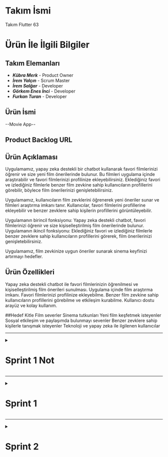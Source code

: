 # **Takım İsmi**

Takım Flutter 63

# Ürün İle İlgili Bilgiler

## Takım Elemanları
- ***Kübra Merk*** - Product Owner 
- ***İrem Yalçın*** - Scrum Master
- ***İrem Salğar*** - Developer
- ***Görkem Enes İnci*** - Developer
- ***Furkan Turan*** - Developer

## Ürün İsmi

--Movie App--

## Product Backlog URL



## Ürün Açıklaması

Uygulamamız, yapay zeka destekli bir chatbot kullanarak favori filmlerinizi öğrenir ve size yeni film önerilerinde bulunur. Bu filmleri uygulama içinde araştırabilir ve favori filmlerinizi profilinize ekleyebilirsiniz. Eklediğiniz favori ve izlediğiniz filmlerle benzer film zevkine sahip kullanıcıların profillerini görebilir, böylece film önerilerinizi genişletebilirsiniz.

Uygulamamız, kullanıcıların film zevklerini öğrenerek yeni öneriler sunar ve filmleri araştırma imkanı tanır. Kullanıcılar, favori filmlerini profillerine ekleyebilir ve benzer zevklere sahip kişilerin profillerini görüntüleyebilir.

Uygulamanın birincil fonksiyonu: Yapay zeka destekli chatbot, favori filmlerinizi öğrenir ve size kişiselleştirilmiş film önerilerinde bulunur.
Uygulamanın ikincil fonksiyonu: Eklediğiniz favori ve izlediğiniz filmlerle benzer zevklere sahip kullanıcıların profillerini görerek, film önerilerinizi genişletebilirsiniz.

Uygulamamız, film zevkinize uygun öneriler sunarak sinema keyfinizi artırmayı hedefler.

## Ürün Özellikleri
Yapay zeka destekli chatbot ile favori filmlerinizin öğrenilmesi ve kişiselleştirilmiş film önerileri sunulması.
Uygulama içinde film araştırma imkanı.
Favori filmlerinizi profilinize ekleyebilme.
Benzer film zevkine sahip kullanıcıların profillerini görebilme ve etkileşim kurabilme.
Kullanıcı dostu arayüz ve kolay kullanım.

##Hedef Kitle
Film severler
Sinema tutkunları
Yeni film keşfetmek isteyenler
Sosyal etkileşim ve paylaşımda bulunmayı sevenler
Benzer zevklere sahip kişilerle tanışmak isteyenler
Teknoloji ve yapay zeka ile ilgilenen kullanıcılar


---

  <details>
    <summary><h1>Sprint 1 Not</h1></summary>


  <details>

-Proje yönetimi için kanban kullanılmasına karar verildi.
-Yapay zeka destekli chatbot ile favori filmlerinizin öğrenilmesi ve kişiselleştirilmiş film önerileri sunulmasına karar verildi.
-Chatbot için Gemini kullanılmasına karar verildi.
-Uygulama içinde film araştırma imkanı sağlamasına karar verildi.
-Favori filmlerinizi profilinize ekleyebilme özelliği eklendi.
-Benzer film zevkine sahip kullanıcıların profillerini görebilme ve etkileşim kurabilme özelliği eklenmesine karar verildi.
-Kullanıcı dostu arayüz ve kolay kullanım imkanı sunulması sağlandı.

  </details>

  </details>

  ---


  <details>
    <summary><h1>Sprint 1</h1></summary>


  <details>




- **Sprint içinde tamamlanması tahmin edilen puan**: 100 Puan


- **Puan tamamlama mantığı**: Toplamda proje boyunca tamamlanması gereken 340 puanlık backlog bulunmaktadır. 3 sprint'e bölündüğünde ilk sprint'in en azından 100 ile başlaması gerektiğine karar verildi.


- **Daily Scrum**:

![13a0885e-12d8-43f9-b614-4a503e026d91](https://github.com/iremsalgar/63/assets/74204825/4f755578-5667-4590-9a60-3cfb6e9fc89a)
![1cb8d475-646c-4dce-b513-d9b75629efa5](https://github.com/iremsalgar/63/assets/74204825/09757a3a-92c1-422e-b40c-4aa1d52a373f)
![21d4c292-2650-48ce-aa5c-65531c2a3063](https://github.com/iremsalgar/63/assets/74204825/62e159f2-c4b9-45f2-b908-d07955d40a16)
![ca83fa2e-5002-4a9a-a1b1-1253b3110841](https://github.com/iremsalgar/63/assets/74204825/5afd9f7c-5a52-4739-97ee-e659715cfba7)
![88e53d39-b924-436f-9417-400c126cfd7b](https://github.com/iremsalgar/63/assets/74204825/8fb90d70-97f0-4605-b38d-6c45ee198fb1)
![dbde9618-a993-4495-976e-d97bc2a6556a](https://github.com/iremsalgar/63/assets/74204825/de4370e7-0c92-4a13-afed-3b441a11e2b4)


- **Sprint board update**: Sprint 1 board screenshot: 
- ![33408372-35f5-4a6f-8bea-45c13e7a5408](https://github.com/iremsalgar/63/assets/74204825/d89d1b53-3825-41c5-881f-377196408f5e)


- **Ürün Durumu**: Ekran görüntüleri:

![4e20fa80-8f9d-432a-80c3-e43bbd560172](https://github.com/iremsalgar/63/assets/74204825/c0726192-c28d-4fe3-88b7-2e4386668870)
![0da68ba0-5df0-491e-a194-882a6cd435e0](https://github.com/iremsalgar/63/assets/74204825/90e96ef3-74f2-482b-b9ad-ba6c7f4c5bb7)
![8eaee885-90de-4d2e-9c09-8a7d54075fd8](https://github.com/iremsalgar/63/assets/74204825/9078f45a-e810-472c-b360-6a92b805a630)
![60b91a42-c03f-48e6-bbb4-c8be2fb98a73](https://github.com/iremsalgar/63/assets/74204825/cf9aa106-1cf4-4112-bd42-5a7a13d019fb)
![7c4d072a-1442-411d-b226-368087c9bae3](https://github.com/iremsalgar/63/assets/74204825/05bb6de2-820d-4939-b122-5a2d18d0d61f)
![095142b2-6a80-4654-b777-f8c1ce89a946](https://github.com/iremsalgar/63/assets/74204825/e42b805a-ec3f-4f3d-80ee-651b36a1fa66)


 **Sprint Review**: 
-Bu sprint için , Navigation Bar ve ChatBot kodlanmıştır.

 **Sprint Retrospective:**
-Müsaitlik durumlarına göre herkese görev atanmışıtr.
-Olası durumlara göre risk planı yapılmıştır.
-Toplantılar için daha uygun saatlere karar verilmiştir.
 


## Product Backlog URL
  </details>

  </details>

  ---



<details>
  <summary><h1>Sprint 2</h1></summary>

  <details>
    <summary><h3>Sprint 2 Not</h3></summary>

    - Retrospective toplantısından sonra bir toplantı daha yapılmıştır ve bu toplantı sonucunda tam olarak yapılması gerekenlere detaylıca karar verilmiştir.

    ![toplantı fotik](https://github.com/user-attachments/assets/2a44ab5a-e8f6-46ba-8df3-b6a5ac3f5996)

    **BAŞLIKLARA GÖRE PLANLANAN UYGULAMA ÖZELLİKLERİ**

    - **Profil**:
      - Kullanıcı bilgileri
      - Editleme
      - Profil Resmi Ekleme
      - Uygulama İçi Görsel Paketi Kullanılabilmesi  (tamamlanmamış) 
      - Koleksiyonların Profilde Gözükmesi
      - Arkadaş Ekleme Çıkarma Butonu
      - Mesajlaşma Butonu
      - Favorilerin Kaçta Kaç (27/81) Olduğunu Gösteren Alan (tamamlanmamış)
      - Firebase'e bağlama
      - Ayarlar
      - Dark Mode

    - **ChatBot**:
      - Yapılmış olan ChatBot'un daha nitelikli olması için eğitilmesine karar verildi.

    - **Anasayfa**:
      - Popüler Filmlerin Gözüktüğü Bir Alan
      - Kırmızı Hap Rastgele Dizi Önerisi
      - Mavi Hap Rastgele Film Önerisi
      - Mesajlara Erişme Butonu
      - Film Zevki Uyan Kullanıcıları Gösteren Tablo(tamamlanmamış)
  
    - **Film Aratma**:
      - Filmleri Aratma
      - Kişileri Aratma
      - Görsel Düzenlilik
      - Favorilere Ekleme
      - Koleksiyona Ekleme
     
    - **Giriş Ekranı**:
      - Firebase
      - Login Page
      - Register Page
      - Google İle Üye Olma
      - Şifre Politikası(tamamlanmamış)
      - Kullanıcı Rıza Metni(tamamlanmamış)
      - UI tasarım

    - **Navbar**

    - **Favoriler**:
      - Poster Görünümü
      - Alfabetik Sıralama
      - Tıklandığında Detayları Gösteren Açılır Ekran
  
  </details>

  - **Sprint içinde tamamlanması tahmin edilen puan**: 160 Puan

  - **Puan tamamlama mantığı**: Toplamda proje boyunca tamamlanması gereken 340 puanlık backlog bulunmaktadır. 3 sprint'e bölündüğünde ikinci sprint'in en azından 160 olması gerektiğine karar verildi.

  <details>
    <summary><h3>Sprint 2-Daily Scrum</h3></summary>

    ![1](https://github.com/user-attachments/assets/725b5730-ec0f-4939-b6aa-a6f8d21a8fbd)
    ![2](https://github.com/user-attachments/assets/1a39d59c-488e-4095-9821-3df6adca5ba5)
    ![3](https://github.com/user-attachments/assets/6617fe37-5080-404e-a743-1d37f2faf960)
    ![4](https://github.com/user-attachments/assets/73972f3b-4dac-49a9-89bf-d497208ccd68)
    ![5](https://github.com/user-attachments/assets/80718b7d-b1e9-4fa2-95cd-98d407cab9cd)
    ![6](https://github.com/user-attachments/assets/ea89cf20-042c-4043-8a1b-d6453e2a07f2)
    ![7](https://github.com/user-attachments/assets/eccf4086-ae4f-49e9-81f6-12517d7d7c63)
    ![8](https://github.com/user-attachments/assets/9c8f0823-3152-49b7-9d0f-af68c99d8e55)
    ![9](https://github.com/user-attachments/assets/b6ee1024-8199-4371-848b-a07213f73700)
    ![10](https://github.com/user-attachments/assets/daaa2ca6-6762-4c00-8167-95255d6b055f)
    ![11](https://github.com/user-attachments/assets/e9160311-7360-4a43-b5b0-a2d175d55c9c)
    ![12](https://github.com/user-attachments/assets/f7980c9d-5c29-4bf1-8b3b-d8d2de85878f)
    ![13](https://github.com/user-attachments/assets/4ca24e61-9cc4-45ac-80b7-8435a3ecc47f)
    ![14](https://github.com/user-attachments/assets/7fb2cc11-a923-47bb-b105-be86b5f80dd4)

  </details>

  <details>
    <summary><h3>Sprint 2-Board Screenshot</h3></summary>
    Sprint board screenshotları:
    
    ![kanban](https://github.com/user-attachments/assets/dab9d0d4-b39d-4264-889b-5b05cc357e31)
  </details>

  <details>
    <summary><h3>Sprint 2-Ürün Durumu Screenshot</h3></summary>
    - **Ürün Durumu**: Ekran görüntüleri:
  </details>

  <details>
    <summary><h3>Sprint 2-Review</h3></summary>
    - **Sprint Review**:
  </details>

  <details>
    <summary><h3>Sprint 2-Retrospective</h3></summary>
    - **Sprint 2 Retrospective**:
  </details>

</details>
